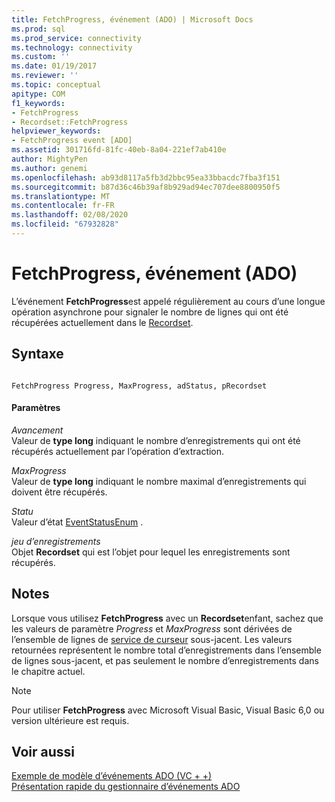 ```yaml
---
title: FetchProgress, événement (ADO) | Microsoft Docs
ms.prod: sql
ms.prod_service: connectivity
ms.technology: connectivity
ms.custom: ''
ms.date: 01/19/2017
ms.reviewer: ''
ms.topic: conceptual
apitype: COM
f1_keywords:
- FetchProgress
- Recordset::FetchProgress
helpviewer_keywords:
- FetchProgress event [ADO]
ms.assetid: 301716fd-81fc-40eb-8a04-221ef7ab410e
author: MightyPen
ms.author: genemi
ms.openlocfilehash: ab93d8117a5fb3d2bbc95ea33bbacdc7fba3f151
ms.sourcegitcommit: b87d36c46b39af8b929ad94ec707dee8800950f5
ms.translationtype: MT
ms.contentlocale: fr-FR
ms.lasthandoff: 02/08/2020
ms.locfileid: "67932828"
---
```

# <a name="fetchprogress-event-ado"></a>FetchProgress, événement (ADO)
L’événement **FetchProgress**est appelé régulièrement au cours d’une longue opération asynchrone pour signaler le nombre de lignes qui ont été récupérées actuellement dans le [Recordset](../../../ado/reference/ado-api/recordset-object-ado.md).  
  
## <a name="syntax"></a>Syntaxe  
  
```  
  
FetchProgress Progress, MaxProgress, adStatus, pRecordset  
```  
  
#### <a name="parameters"></a>Paramètres  
 *Avancement*  
 Valeur de **type long** indiquant le nombre d’enregistrements qui ont été récupérés actuellement par l’opération d’extraction.  
  
 *MaxProgress*  
 Valeur de **type long** indiquant le nombre maximal d’enregistrements qui doivent être récupérés.  
  
 *Statu*  
 Valeur d’état [EventStatusEnum](../../../ado/reference/ado-api/eventstatusenum.md) .  
  
 *jeu d’enregistrements*  
 Objet **Recordset** qui est l’objet pour lequel les enregistrements sont récupérés.  
  
## <a name="remarks"></a>Notes  
 Lorsque vous utilisez **FetchProgress** avec un **Recordset**enfant, sachez que les valeurs de paramètre *Progress* et *MaxProgress* sont dérivées de l’ensemble de lignes de [service de curseur](../../../ado/guide/appendixes/microsoft-cursor-service-for-ole-db-ado-service-component.md) sous-jacent. Les valeurs retournées représentent le nombre total d’enregistrements dans l’ensemble de lignes sous-jacent, et pas seulement le nombre d’enregistrements dans le chapitre actuel.  
  
> [!NOTE]
>  Pour utiliser **FetchProgress** avec Microsoft Visual Basic, Visual Basic 6,0 ou version ultérieure est requis.  
  
## <a name="see-also"></a>Voir aussi  
 [Exemple de modèle d’événements ADO (VC + +)](../../../ado/reference/ado-api/ado-events-model-example-vc.md)   
 [Présentation rapide du gestionnaire d’événements ADO](../../../ado/guide/data/ado-event-handler-summary.md)
